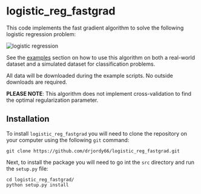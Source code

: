 logistic_reg_fastgrad
=====================

This code implements the fast gradient algorithm to solve the following logistic regression problem:

![logistic regression](https://github.com/drjordy66/logistic_reg_fastgrad/blob/master/images/problem.PNG "logistic regression")

See the [examples](https://github.com/drjordy66/logistic_reg_fastgrad/tree/master/examples) section on how to use this algorithm on both a real-world dataset and a simulated dataset for classification problems.

All data will be downloaded during the example scripts. No outside downloads are required.

__PLEASE NOTE__: This algorithm does not implement cross-validation to find the optimal regularization parameter.

Installation
------------

To install `logistic_reg_fastgrad` you will need to clone the repository on your computer using the following `git` command:

```
git clone https://github.com/drjordy66/logistic_reg_fastgrad.git
```

Next, to install the package you will need to go int the `src` directory and run the `setup.py` file:

```
cd logistic_reg_fastgrad/
python setup.py install
```